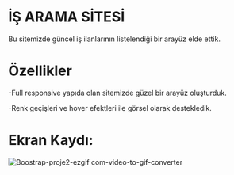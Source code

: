 # İŞ ARAMA SİTESİ

Bu sitemizde güncel iş ilanlarının listelendiği bir arayüz elde ettik.

# Özellikler
-Full responsive yapıda olan sitemizde güzel bir arayüz oluşturduk.

-Renk geçişleri ve hover efektleri ile görsel olarak destekledik.

# Ekran Kaydı:
![Boostrap-proje2-ezgif com-video-to-gif-converter](https://github.com/SerdarGEBEN/Bootstrap-proje/assets/163846222/2e364efe-957b-4f02-8d60-2137fdd3be64)


